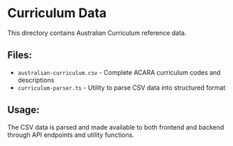 # Curriculum Data

This directory contains Australian Curriculum reference data.

## Files:
- `australian-curriculum.csv` - Complete ACARA curriculum codes and descriptions
- `curriculum-parser.ts` - Utility to parse CSV data into structured format

## Usage:
The CSV data is parsed and made available to both frontend and backend through API endpoints and utility functions.
